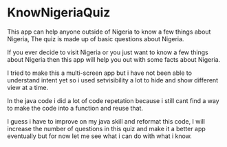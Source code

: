 # KnowNigeriaQuiz
This app can help anyone outside of Nigeria to know a few things about Nigeria, The quiz is made up of basic questions about Nigeria. 

If you ever decide to visit Nigeria or you just want to know a few things about Nigeria then this app will help you out with some facts about Nigeria.

I tried to make this a multi-screen app but i have not been able to understand intent yet so i used setvisibility a lot to hide and show different view at a time. 

In the java code i did a lot of code repetation because i still cant find a way to make the code into a function and reuse that. 

I guess i have to improve on my java skill and reformat this code, I will increase the number of questions in this quiz and make it a better app eventually but for now let me see what i can do with what i know.
